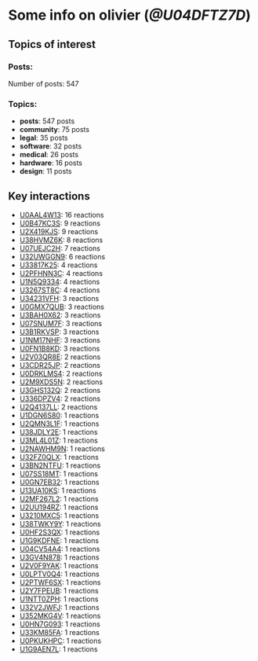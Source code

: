 # Some info on olivier (_@U04DFTZ7D_)


## Topics of interest

### Posts: 

Number of posts: 547

### Topics:

* __posts__: 547 posts
* __community__: 75 posts
* __legal__: 35 posts
* __software__: 32 posts
* __medical__: 26 posts
* __hardware__: 16 posts
* __design__: 11 posts

## Key interactions 

* [U0AAL4W13](./U0AAL4W13.md): 16 reactions
* [U0B47KC3S](./U0B47KC3S.md): 9 reactions
* [U2X419KJS](./U2X419KJS.md): 9 reactions
* [U38HVMZ6K](./U38HVMZ6K.md): 8 reactions
* [U07UEJC2H](./U07UEJC2H.md): 7 reactions
* [U32UWGGN9](./U32UWGGN9.md): 6 reactions
* [U33817K25](./U33817K25.md): 4 reactions
* [U2PFHNN3C](./U2PFHNN3C.md): 4 reactions
* [U1N5Q9334](./U1N5Q9334.md): 4 reactions
* [U3267ST8C](./U3267ST8C.md): 4 reactions
* [U34231VFH](./U34231VFH.md): 3 reactions
* [U0GMX7QUB](./U0GMX7QUB.md): 3 reactions
* [U3BAH0X62](./U3BAH0X62.md): 3 reactions
* [U07SNUM7F](./U07SNUM7F.md): 3 reactions
* [U3B1RKVSP](./U3B1RKVSP.md): 3 reactions
* [U1NM17NHF](./U1NM17NHF.md): 3 reactions
* [U0FN1B8KD](./U0FN1B8KD.md): 3 reactions
* [U2V03QR8E](./U2V03QR8E.md): 2 reactions
* [U3CDR25JP](./U3CDR25JP.md): 2 reactions
* [U0DRKLMS4](./U0DRKLMS4.md): 2 reactions
* [U2M9XDS5N](./U2M9XDS5N.md): 2 reactions
* [U3GHS132Q](./U3GHS132Q.md): 2 reactions
* [U336DPZV4](./U336DPZV4.md): 2 reactions
* [U2Q4137LL](./U2Q4137LL.md): 2 reactions
* [U1DGN6S80](./U1DGN6S80.md): 1 reactions
* [U2QMN3L1F](./U2QMN3L1F.md): 1 reactions
* [U38JDLY2E](./U38JDLY2E.md): 1 reactions
* [U3ML4L01Z](./U3ML4L01Z.md): 1 reactions
* [U2NAWHM9N](./U2NAWHM9N.md): 1 reactions
* [U32FZ0QLX](./U32FZ0QLX.md): 1 reactions
* [U3BN2NTFU](./U3BN2NTFU.md): 1 reactions
* [U07SS18MT](./U07SS18MT.md): 1 reactions
* [U0GN7EB32](./U0GN7EB32.md): 1 reactions
* [U13UA10KS](./U13UA10KS.md): 1 reactions
* [U2MF267L2](./U2MF267L2.md): 1 reactions
* [U2UU194RZ](./U2UU194RZ.md): 1 reactions
* [U3210MXC5](./U3210MXC5.md): 1 reactions
* [U38TWKY9Y](./U38TWKY9Y.md): 1 reactions
* [U0HF2S3QX](./U0HF2S3QX.md): 1 reactions
* [U1G9KDFNE](./U1G9KDFNE.md): 1 reactions
* [U04CV54A4](./U04CV54A4.md): 1 reactions
* [U3GV4N878](./U3GV4N878.md): 1 reactions
* [U2V0F9YAK](./U2V0F9YAK.md): 1 reactions
* [U0LPTV0Q4](./U0LPTV0Q4.md): 1 reactions
* [U2PTWF6SX](./U2PTWF6SX.md): 1 reactions
* [U2Y7FPEUB](./U2Y7FPEUB.md): 1 reactions
* [U1NTT0ZPH](./U1NTT0ZPH.md): 1 reactions
* [U32V2JWFJ](./U32V2JWFJ.md): 1 reactions
* [U352MKG4V](./U352MKG4V.md): 1 reactions
* [U0HN7G093](./U0HN7G093.md): 1 reactions
* [U33KM85FA](./U33KM85FA.md): 1 reactions
* [U0PKUKHPC](./U0PKUKHPC.md): 1 reactions
* [U1G9AEN7L](./U1G9AEN7L.md): 1 reactions
